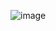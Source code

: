 ![image](https://github.com/Gal-Or/React-Basics/assets/74857750/cbb0ab5e-67cd-4ad6-9cf6-a30be13842ef)
